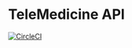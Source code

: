 # TeleMedicine API

[![CircleCI](https://circleci.com/gh/remiljw/telemedicine.svg?style=svg)](https://circleci.com/gh/remiljw/telemedicine)
